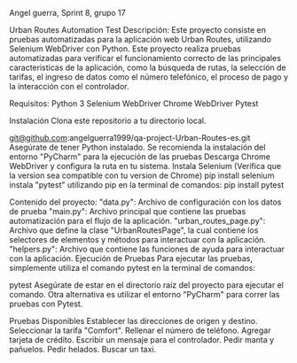 Angel guerra, Sprint 8, grupo 17

Urban Routes Automation Test
Descripción:
Este proyecto consiste en pruebas automatizadas para la aplicación web Urban Routes, utilizando Selenium WebDriver con Python. Este proyecto realiza pruebas automatizadas para verificar el funcionamiento correcto de las principales caracteristicas de la aplicación, como la búsqueda de rutas, la selección de tarifas, el ingreso de datos como el número telefónico, el proceso de pago y la interacción con el controlador.

Requisitos:
Python 3
Selenium WebDriver
Chrome WebDriver
Pytest


Instalación
Clona este repositorio a tu directorio local.

git@github.com:angelguerra1999/qa-project-Urban-Routes-es.git
Asegúrate de tener Python instalado.
Se recomienda la instalación del entorno "PyCharm" para la ejecución de las pruebas
Descarga Chrome WebDriver y configura la ruta en tu sistema.
Instala Selenium (Verifica que la version sea compatible con tu version de Chrome)
pip install selenium
instala "pytest" utilizando pip en la terminal de comandos:
pip install pytest

Contenido del proyecto:
"data.py": Archivo de configuración con los datos de prueba
"main.py": Archivo principal que contiene las pruebas automatización para el flujo de la aplicación.
"urban_routes_page.py": Archivo que define la clase "UrbanRoutesPage", la cual contiene los selectores de elementos y métodos para interactuar con la aplicación.
"helpers.py": Archivo que contiene las funciones de ayuda para interactuar con la aplicación.
Ejecución de Pruebas
Para ejecutar las pruebas, simplemente utiliza el comando pytest en la terminal de comandos:

pytest
Asegúrate de estar en el directorio raíz del proyecto para ejecutar el comando. Otra alternativa es utilizar el entorno "PyCharm" para correr las pruebas con Pytest.

Pruebas Disponibles
Establecer las direcciones de origen y destino.
Seleccionar la tarifa "Comfort".
Rellenar el número de teléfono.
Agregar tarjeta de crédito.
Escribir un mensaje para el controlador.
Pedir manta y pañuelos.
Pedir helados.
Buscar un taxi.
